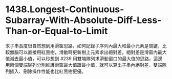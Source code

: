 # 1438.Longest-Continuous-Subarray-With-Absolute-Diff-Less-Than-or-Equal-to-Limit

求子串長度很自然想到用滑窗思路，如何記錄子序列內最大和最小元素是關鍵，比較無腦可以直接用紅黑樹，滑動時更新樹上元素求出絕對差。絕對差是滑窗內最大值減去最小值，可以秒想到 #239 用雙端隊列求滑動窗口的最大值的思路，這邊用兩個雙端隊列分別維護滑窗最大值跟最小值，就可以算出子串內絕對差，雙端隊列插入、刪除操作性能也比紅黑樹更優。
